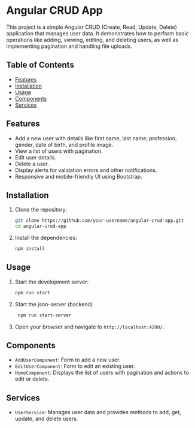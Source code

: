 # Angular CRUD App

This project is a simple Angular CRUD (Create, Read, Update, Delete) application that manages user data. It demonstrates how to perform basic operations like adding, viewing, editing, and deleting users, as well as implementing pagination and handling file uploads.

## Table of Contents

- [Features](#features)
- [Installation](#installation)
- [Usage](#usage)
- [Components](#components)
- [Services](#services)

## Features

- Add a new user with details like first name, last name, profession, gender, date of birth, and profile image.
- View a list of users with pagination.
- Edit user details.
- Delete a user.
- Display alerts for validation errors and other notifications.
- Responsive and mobile-friendly UI using Bootstrap.

## Installation

1. Clone the repository:

    ```sh
    git clone https://github.com/your-username/angular-crud-app.git
    cd angular-crud-app
    ```

2. Install the dependencies:

    ```sh
    npm install
    ```

## Usage

1. Start the development server:

    ```sh
    npm run start
    ```
2. Start the json-server (backend)
   ```sh
    npm run start-server
    ```

4. Open your browser and navigate to `http://localhost:4200/`.


## Components

- `AddUserComponent`: Form to add a new user.
- `EditUserComponent`: Form to edit an existing user.
- `HomeComponent`: Displays the list of users with pagination and actions to edit or delete.

## Services

- `UserService`: Manages user data and provides methods to add, get, update, and delete users.

